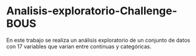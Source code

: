 # Analisis-exploratorio-Challenge-BOUS
En este trabajo se realiza un análisis exploratorio de un conjunto de datos con 17 variables que varian entre continuas y categóricas.
